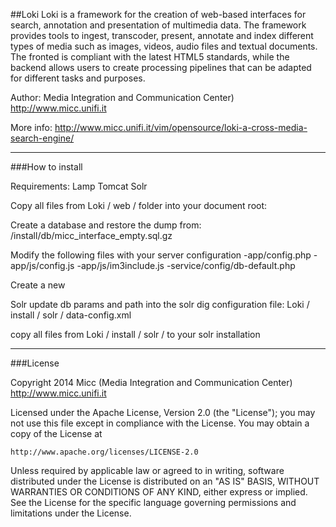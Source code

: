 ##Loki 
Loki is a framework for the creation of web-based interfaces for search, annotation and presentation of multimedia data.
The framework provides tools to ingest, transcoder, present, annotate and index different types of media such as images, videos, audio files and textual documents. The fronted is compliant with the latest HTML5 standards, while the backend allows users to create processing pipelines that can be adapted for different tasks and purposes.

Author: Media Integration and Communication Center) http://www.micc.unifi.it

More info: http://www.micc.unifi.it/vim/opensource/loki-a-cross-media-search-engine/

---
###How to install


Requirements:
Lamp
Tomcat 
Solr


Copy all files from Loki / web /  folder into your document root:

Create a database and restore the dump from:
/install/db/micc_interface_empty.sql.gz


Modify the following files with your server configuration
-app/config.php
-app/js/config.js
-app/js/im3include.js
-service/config/db-default.php

Create a new 

Solr
update db params and path into the solr dig configuration file:
Loki / install / solr / data-config.xml

copy all files from Loki / install / solr /  to your solr installation


---
###License

Copyright 2014 Micc (Media Integration and Communication Center) http://www.micc.unifi.it

Licensed under the Apache License, Version 2.0 (the "License");
you may not use this file except in compliance with the License.
You may obtain a copy of the License at

    http://www.apache.org/licenses/LICENSE-2.0

Unless required by applicable law or agreed to in writing, software
distributed under the License is distributed on an "AS IS" BASIS,
WITHOUT WARRANTIES OR CONDITIONS OF ANY KIND, either express or implied.
See the License for the specific language governing permissions and
limitations under the License.
